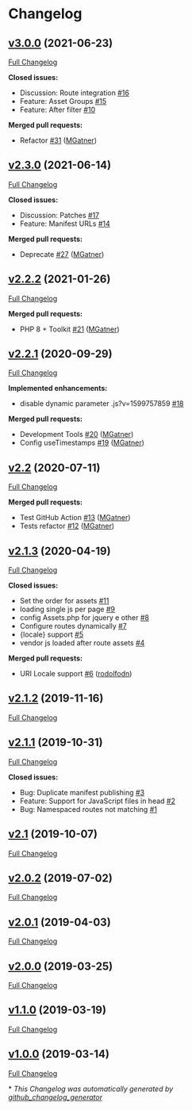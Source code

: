 # Changelog

## [v3.0.0](https://github.com/tattersoftware/codeigniter4-assets/tree/v3.0.0) (2021-06-23)

[Full Changelog](https://github.com/tattersoftware/codeigniter4-assets/compare/v2.3.0...v3.0.0)

**Closed issues:**

- Discussion: Route integration [\#16](https://github.com/tattersoftware/codeigniter4-assets/issues/16)
- Feature: Asset Groups [\#15](https://github.com/tattersoftware/codeigniter4-assets/issues/15)
- Feature: After filter [\#10](https://github.com/tattersoftware/codeigniter4-assets/issues/10)

**Merged pull requests:**

- Refactor [\#31](https://github.com/tattersoftware/codeigniter4-assets/pull/31) ([MGatner](https://github.com/MGatner))

## [v2.3.0](https://github.com/tattersoftware/codeigniter4-assets/tree/v2.3.0) (2021-06-14)

[Full Changelog](https://github.com/tattersoftware/codeigniter4-assets/compare/v2.2.2...v2.3.0)

**Closed issues:**

- Discussion: Patches [\#17](https://github.com/tattersoftware/codeigniter4-assets/issues/17)
- Feature: Manifest URLs [\#14](https://github.com/tattersoftware/codeigniter4-assets/issues/14)

**Merged pull requests:**

- Deprecate [\#27](https://github.com/tattersoftware/codeigniter4-assets/pull/27) ([MGatner](https://github.com/MGatner))

## [v2.2.2](https://github.com/tattersoftware/codeigniter4-assets/tree/v2.2.2) (2021-01-26)

[Full Changelog](https://github.com/tattersoftware/codeigniter4-assets/compare/v2.2.1...v2.2.2)

**Merged pull requests:**

- PHP 8 + Toolkit [\#21](https://github.com/tattersoftware/codeigniter4-assets/pull/21) ([MGatner](https://github.com/MGatner))

## [v2.2.1](https://github.com/tattersoftware/codeigniter4-assets/tree/v2.2.1) (2020-09-29)

[Full Changelog](https://github.com/tattersoftware/codeigniter4-assets/compare/v2.2...v2.2.1)

**Implemented enhancements:**

- disable dynamic parameter .js?v=1599757859 [\#18](https://github.com/tattersoftware/codeigniter4-assets/issues/18)

**Merged pull requests:**

- Development Tools [\#20](https://github.com/tattersoftware/codeigniter4-assets/pull/20) ([MGatner](https://github.com/MGatner))
- Config useTimestamps [\#19](https://github.com/tattersoftware/codeigniter4-assets/pull/19) ([MGatner](https://github.com/MGatner))

## [v2.2](https://github.com/tattersoftware/codeigniter4-assets/tree/v2.2) (2020-07-11)

[Full Changelog](https://github.com/tattersoftware/codeigniter4-assets/compare/v2.1.3...v2.2)

**Merged pull requests:**

- Test GitHub Action [\#13](https://github.com/tattersoftware/codeigniter4-assets/pull/13) ([MGatner](https://github.com/MGatner))
- Tests refactor [\#12](https://github.com/tattersoftware/codeigniter4-assets/pull/12) ([MGatner](https://github.com/MGatner))

## [v2.1.3](https://github.com/tattersoftware/codeigniter4-assets/tree/v2.1.3) (2020-04-19)

[Full Changelog](https://github.com/tattersoftware/codeigniter4-assets/compare/v2.1.2...v2.1.3)

**Closed issues:**

- Set the order for assets [\#11](https://github.com/tattersoftware/codeigniter4-assets/issues/11)
- loading single js per page [\#9](https://github.com/tattersoftware/codeigniter4-assets/issues/9)
- config Assets.php for jquery e other [\#8](https://github.com/tattersoftware/codeigniter4-assets/issues/8)
- Configure routes dynamically [\#7](https://github.com/tattersoftware/codeigniter4-assets/issues/7)
- {locale} support [\#5](https://github.com/tattersoftware/codeigniter4-assets/issues/5)
- vendor js loaded after route assets [\#4](https://github.com/tattersoftware/codeigniter4-assets/issues/4)

**Merged pull requests:**

- URI Locale support [\#6](https://github.com/tattersoftware/codeigniter4-assets/pull/6) ([rodolfodn](https://github.com/rodolfodn))

## [v2.1.2](https://github.com/tattersoftware/codeigniter4-assets/tree/v2.1.2) (2019-11-16)

[Full Changelog](https://github.com/tattersoftware/codeigniter4-assets/compare/v2.1.1...v2.1.2)

## [v2.1.1](https://github.com/tattersoftware/codeigniter4-assets/tree/v2.1.1) (2019-10-31)

[Full Changelog](https://github.com/tattersoftware/codeigniter4-assets/compare/v2.1...v2.1.1)

**Closed issues:**

- Bug: Duplicate manifest publishing [\#3](https://github.com/tattersoftware/codeigniter4-assets/issues/3)
- Feature: Support for JavaScript files in head [\#2](https://github.com/tattersoftware/codeigniter4-assets/issues/2)
- Bug: Namespaced routes not matching [\#1](https://github.com/tattersoftware/codeigniter4-assets/issues/1)

## [v2.1](https://github.com/tattersoftware/codeigniter4-assets/tree/v2.1) (2019-10-07)

[Full Changelog](https://github.com/tattersoftware/codeigniter4-assets/compare/v2.0.2...v2.1)

## [v2.0.2](https://github.com/tattersoftware/codeigniter4-assets/tree/v2.0.2) (2019-07-02)

[Full Changelog](https://github.com/tattersoftware/codeigniter4-assets/compare/v2.0.1...v2.0.2)

## [v2.0.1](https://github.com/tattersoftware/codeigniter4-assets/tree/v2.0.1) (2019-04-03)

[Full Changelog](https://github.com/tattersoftware/codeigniter4-assets/compare/v2.0.0...v2.0.1)

## [v2.0.0](https://github.com/tattersoftware/codeigniter4-assets/tree/v2.0.0) (2019-03-25)

[Full Changelog](https://github.com/tattersoftware/codeigniter4-assets/compare/v1.1.0...v2.0.0)

## [v1.1.0](https://github.com/tattersoftware/codeigniter4-assets/tree/v1.1.0) (2019-03-19)

[Full Changelog](https://github.com/tattersoftware/codeigniter4-assets/compare/v1.0.0...v1.1.0)

## [v1.0.0](https://github.com/tattersoftware/codeigniter4-assets/tree/v1.0.0) (2019-03-14)

[Full Changelog](https://github.com/tattersoftware/codeigniter4-assets/compare/7872bbe4077ad841b21c95d42c010cca6c9de3fa...v1.0.0)



\* *This Changelog was automatically generated by [github_changelog_generator](https://github.com/github-changelog-generator/github-changelog-generator)*
